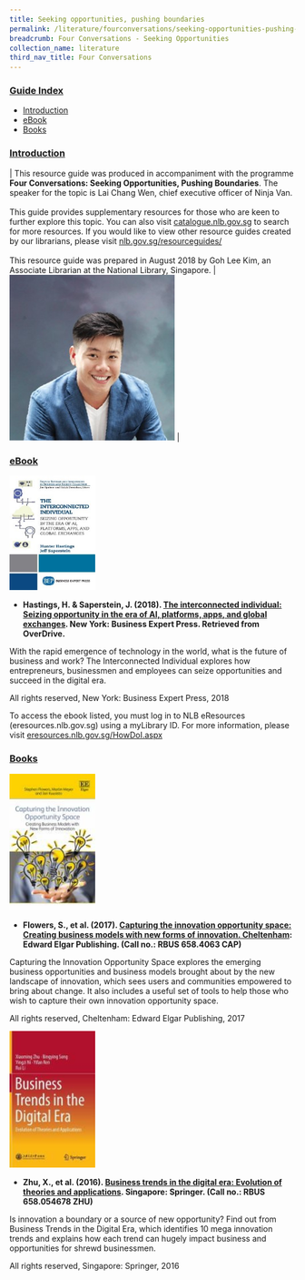 ```yaml
---
title: Seeking opportunities, pushing boundaries
permalink: /literature/fourconversations/seeking-opportunities-pushing-boundaries
breadcrumb: Four Conversations - Seeking Opportunities
collection_name: literature
third_nav_title: Four Conversations
---
```


### <u>Guide Index</u>

* [Introduction](#introduction)
* [eBook​](#ebook)
* [Books​](#books)

### <u>Introduction</u>

| This resource guide was produced in accompaniment with the programme **Four Conversations: Seeking Opportunities, Pushing Boundaries**. The speaker for the topic is Lai Chang Wen, chief executive officer of Ninja Van. <br><br> This guide provides supplementary resources for those who are keen to further explore this topic. You can also visit [catalogue.nlb.gov.sg](catalogue.nlb.gov.sg) to search for more resources. If you would like to view other resource guides created by our librarians, please visit [nlb.gov.sg/resourceguides/](nlb.gov.sg/resourceguides/) <br><br> This resource guide was prepared in August 2018 by Goh Lee Kim, an Associate Librarian at the National Library, Singapore. | ![Lai chang wen image](/images/literature/fourconversations/lai-chang-wen.jpg) |



### <u>eBook​</u>

<img src="/images/literature/fourconversations/The-interconnected-individual.jpg" style="width: 30%">

* **Hastings, H. & Saperstein, J. (2018). [The interconnected individual: Seizing opportunity in the era of AI, platforms, apps, and global exchanges](https://singapore.libraryreserve.com/10/50/en/ContentDetails.htm?id=6A5BE70E-922D-4EC3-A223-BDB90C87E2CB). New York: Business Expert Press. Retrieved from OverDrive.**

With the rapid emergence of technology in the world, what is the future of business and work? The Interconnected Individual explores how entrepreneurs, businessmen and employees can seize opportunities and succeed in the digital era.

All rights reserved, New York: Business Expert Press, 2018

To access the ebook listed, you must log in to NLB eResources (eresources.nlb.gov.sg) using a myLibrary ID. For more information, please visit [eresources.nlb.gov.sg/HowDoI.aspx](eresources.nlb.gov.sg/HowDoI.aspx)

### <u>Books​</u>

<img src="/images/literature/fourconversations/Capturing-the-innovation-opportunity-space.jpg" style="width: 30%">

* **Flowers, S., et al. (2017). [Capturing the innovation opportunity space: Creating business models with new forms of innovation. Cheltenham](http://eservice.nlb.gov.sg/item_holding_s.aspx?bid=203131925): Edward Elgar Publishing. (Call no.: RBUS 658.4063 CAP)**

Capturing the Innovation Opportunity Space explores the emerging business opportunities and business models brought about by the new landscape of innovation, which sees users and communities empowered to bring about change. It also includes a useful set of tools to help those who wish to capture their own innovation opportunity space.

All rights reserved, Cheltenham: Edward Elgar Publishing, 2017

<img src="/images/literature/fourconversations/Business-trends-in-the-digital-era.jpg" style="width: 30%">

* **Zhu, X., et al. (2016). [Business trends in the digital era: Evolution of theories and applications](http://eservice.nlb.gov.sg/item_holding_s.aspx?bid=202774549). Singapore: Springer. (Call no.: RBUS 658.054678 ZHU)**

Is innovation a boundary or a source of new opportunity? Find out from Business Trends in the Digital Era, which identifies 10 mega innovation trends and explains how each trend can hugely impact business and opportunities for shrewd businessmen.

All rights reserved, Singapore: Springer, 2016